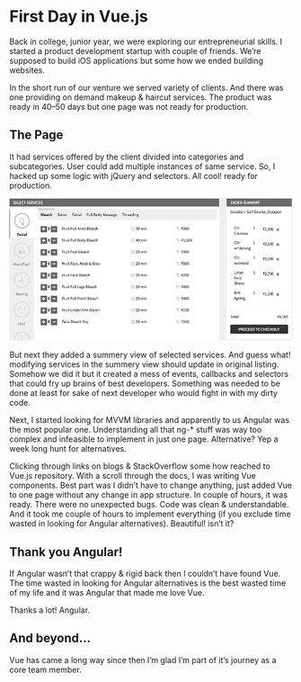 

# First Day in Vue.js

Back in college, junior year, we were exploring our entrepreneurial skills. I started a product development startup with couple of friends. We’re supposed to build iOS applications but some how we ended building websites.

In the short run of our venture we served variety of clients. And there was one providing on demand makeup & haircut services. The product was ready in 40–50 days but one page was not ready for production.

## The Page

It had services offered by the client divided into categories and subcategories. User could add multiple instances of same service. So, I hacked up some logic with jQuery and selectors. All cool! ready for production.

![Mock screen for the service list page.](../_assets/first-day-screenshot-CSbNDhqH.png)

But next they added a summery view of selected services. And guess what! modifying services in the summery view should update in original listing. Somehow we did it but it created a mess of events, callbacks and selectors that could fry up brains of best developers. Something was needed to be done at least for sake of next developer who would fight in with my dirty code.

Next, I started looking for MVVM libraries and apparently to us Angular was the most popular one. Understanding all that ng-\* stuff was way too complex and infeasible to implement in just one page. Alternative? Yep a week long hunt for alternatives.

Clicking through links on blogs & StackOverflow some how reached to Vue.js repository. With a scroll through the docs, I was writing Vue components. Best part was I didn’t have to change anything, just added Vue to one page without any change in app structure. In couple of hours, it was ready. There were no unexpected bugs. Code was clean & understandable. And it took me couple of hours to implement everything (if you exclude time wasted in looking for Angular alternatives). Beautiful! isn’t it?

## Thank you Angular!

If Angular wasn’t that crappy & rigid back then I couldn’t have found Vue. The time wasted in looking for Angular alternatives is the best wasted time of my life and it was Angular that made me love Vue.

Thanks a lot! Angular.

## And beyond…

Vue has came a long way since then I’m glad I’m part of it’s journey as a core team member.
